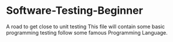 # Software-Testing-Beginner
A road to get close to unit testing
This file will contain some basic programming testing follow some famous Programming Language.
